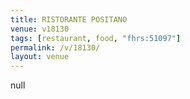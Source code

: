 ```yaml
---
title: RISTORANTE POSITANO
venue: v18130
tags: [restaurant, food, "fhrs:51097"]
permalink: /v/18130/
layout: venue
---
```

null